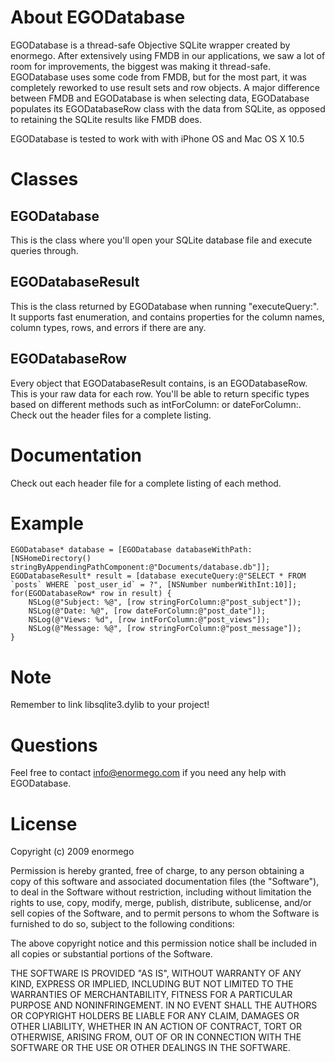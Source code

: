 # About EGODatabase
EGODatabase is a thread-safe Objective SQLite wrapper created by enormego.  After extensively using FMDB in our applications, we saw a lot of room for improvements, the biggest was making it thread-safe.  EGODatabase uses some code from FMDB, but for the most part, it was completely reworked to use result sets and row objects.  A major difference between FMDB and EGODatabase is when selecting data, EGODatabase populates its EGODatabaseRow class with the data from SQLite, as opposed to retaining the SQLite results like FMDB does.

EGODatabase is tested to work with with iPhone OS and Mac OS X 10.5

# Classes
## EGODatabase
This is the class where you'll open your SQLite database file and execute queries through.

## EGODatabaseResult
This is the class returned by EGODatabase when running "executeQuery:".  It supports fast enumeration, and contains properties for the column names, column types, rows, and errors if there are any.

## EGODatabaseRow
Every object that EGODatabaseResult contains, is an EGODatabaseRow.  This is your raw data for each row.  You'll be able to return specific types based on different methods such as intForColumn: or dateForColumn:.  Check out the header files for a complete listing.

# Documentation
Check out each header file for a complete listing of each method.

# Example
	EGODatabase* database = [EGODatabase databaseWithPath:[NSHomeDirectory() stringByAppendingPathComponent:@"Documents/database.db"]];
	EGODatabaseResult* result = [database executeQuery:@"SELECT * FROM `posts` WHERE `post_user_id` = ?", [NSNumber numberWithInt:10]];
	for(EGODatabaseRow* row in result) {
		NSLog(@"Subject: %@", [row stringForColumn:@"post_subject"]);
		NSLog(@"Date: %@", [row dateForColumn:@"post_date"]);
		NSLog(@"Views: %d", [row intForColumn:@"post_views"]);
		NSLog(@"Message: %@", [row stringForColumn:@"post_message"]);
	}
	
# Note
Remember to link libsqlite3.dylib to your project!

# Questions
Feel free to contact info@enormego.com if you need any help with EGODatabase.

# License
Copyright (c) 2009 enormego

Permission is hereby granted, free of charge, to any person obtaining a copy
of this software and associated documentation files (the "Software"), to deal
in the Software without restriction, including without limitation the rights
to use, copy, modify, merge, publish, distribute, sublicense, and/or sell
copies of the Software, and to permit persons to whom the Software is
furnished to do so, subject to the following conditions:

The above copyright notice and this permission notice shall be included in
all copies or substantial portions of the Software.

THE SOFTWARE IS PROVIDED "AS IS", WITHOUT WARRANTY OF ANY KIND, EXPRESS OR
IMPLIED, INCLUDING BUT NOT LIMITED TO THE WARRANTIES OF MERCHANTABILITY,
FITNESS FOR A PARTICULAR PURPOSE AND NONINFRINGEMENT. IN NO EVENT SHALL THE
AUTHORS OR COPYRIGHT HOLDERS BE LIABLE FOR ANY CLAIM, DAMAGES OR OTHER
LIABILITY, WHETHER IN AN ACTION OF CONTRACT, TORT OR OTHERWISE, ARISING FROM,
OUT OF OR IN CONNECTION WITH THE SOFTWARE OR THE USE OR OTHER DEALINGS IN
THE SOFTWARE.

